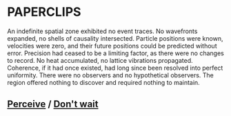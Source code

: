 # PAPERCLIPS

An indefinite spatial zone exhibited no event traces. No wavefronts expanded, no shells of causality intersected. Particle positions were known, velocities were zero, and their future positions could be predicted without error. Precision had ceased to be a limiting factor, as there were no changes to record. No heat accumulated, no lattice vibrations propagated. Coherence, if it had once existed, had long since been resolved into perfect uniformity. There were no observers and no hypothetical observers. The region offered nothing to discover and required nothing to maintain.

## [Perceive](page-003e8c35650aa103) / [Don't wait](page-67153af8b9275aad)
